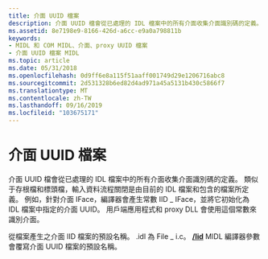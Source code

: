 ```yaml
---
title: 介面 UUID 檔案
description: 介面 UUID 檔會從已處理的 IDL 檔案中的所有介面收集介面識別碼的定義。
ms.assetid: 8e7198e9-8166-426d-a6cc-e9a0a798811b
keywords:
- MIDL 和 COM MIDL、介面、proxy UUID 檔案
- 介面 UUID 檔案 MIDL
ms.topic: article
ms.date: 05/31/2018
ms.openlocfilehash: 0d9ff6e8a115f51aaff001749d29e1206716abc8
ms.sourcegitcommit: 2d531328b6ed82d4ad971a45a5131b430c5866f7
ms.translationtype: MT
ms.contentlocale: zh-TW
ms.lasthandoff: 09/16/2019
ms.locfileid: "103675171"
---
```

# <a name="the-interface-uuid-file"></a>介面 UUID 檔案

介面 UUID 檔會從已處理的 IDL 檔案中的所有介面收集介面識別碼的定義。 類似于存根檔和標頭檔，輸入資料流程關閉是由目前的 IDL 檔案和包含的檔案所定義。 例如，針對介面 IFace，編譯器會產生常數 IID \_ IFace，並將它初始化為 IDL 檔案中指定的介面 UUID。 用戶端應用程式和 proxy DLL 會使用這個常數來識別介面。

從檔案產生之介面 IID 檔案的預設名稱。 .idl 為 File \_ i.c。 [**/Iid**](-iid.md) MIDL 編譯器參數會覆寫介面 UUID 檔案的預設名稱。

 

 




